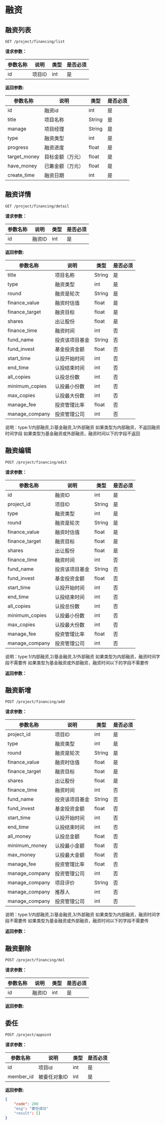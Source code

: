 # 融资

## 融资列表
	
	GET /project/financing/list
	
**请求参数：**

|参数名称|说明|类型|是否必须|
|---|---|---|---|
|id|项目ID|int|是|

**返回参数:**

|参数名称|说明|类型|是否必须|
|---|---|---|---|
|id|融资id|int|是|
|title|项目名称|String|是|
|manage|项目经理|String|是|
|type|融资类型|int|是|
|progress|融资进度|float|是|
|target_money|目标金额（万元）|float|是|
|have_money|已筹金额（万元）|float|是|
|create_time|融资日期|int|是|


## 融资详情
	
	GET /project/financing/detail
	
**请求参数：**

|参数名称|说明|类型|是否必须|
|---|---|---|---|
|id|融资ID|int|是|

**返回参数:**

|参数名称|说明|类型|是否必须|
|---|---|---|---|
|title|项目名称|String|是|
|type|融资类型|int|是|
|round|融资是轮次|String|是|
|finance_value|融资时估值|float|是|
|finance_target|融资目标|float|是|
|shares|出让股份|float|是|
|finance_time|融资时间|int|否|
|fund_name|投资该项目基金|String|否|
|fund_invest|基金投资金额|float|否|
|start_time|认投开始时间|int|否|
|end_time|认投结束时间|int|否|
|all_copies|认投总份数|int|否|
|minimum_copies|认投最小份数|int|否|
|max_copies|认投最大份数|int|否|
|manage_fee|投资管理比率|float|否|
|manage_company|投资管理公司|int|否|

说明：type:1/内部融资,2/基金融资,3/外部融资
	如果类型为内部融资，不返回融资时间字段
	如果类型为基金融资或外部融资，融资时间以下的字段不返回


## 融资编辑
	
	POST /project/financing/edit
	
**请求参数：**

|参数名称|说明|类型|是否必须|
|---|---|---|---|
|id|融资ID|int|是|
|project_id|项目ID|String|是|
|type|融资类型|int|是|
|round|融资是轮次|String|是|
|finance_value|融资时估值|float|是|
|finance_target|融资目标|float|是|
|shares|出让股份|float|是|
|finance_time|融资时间|int|否|
|fund_name|投资该项目基金|String|否|
|fund_invest|基金投资金额|float|否|
|start_time|认投开始时间|int|否|
|end_time|认投结束时间|int|否|
|all_copies|认投总份数|int|否|
|minimum_copies|认投最小份数|int|否|
|max_copies|认投最大份数|int|否|
|manage_fee|投资管理比率|float|否|
|manage_company|投资管理公司|int|否|


说明：type:1/内部融资,2/基金融资,3/外部融资
	如果类型为内部融资，融资时间字段不需要传
	如果类型为基金融资或外部融资，融资时间以下的字段不需要传
	
**返回参数：**


## 融资新增
	
	POST /project/financing/add
	
**请求参数：**

|参数名称|说明|类型|是否必须|
|---|---|---|---|
|project_id|项目ID|int|是|
|type|融资类型|int|是|
|round|融资是轮次|String|是|
|finance_value|融资时估值|float|是|
|finance_target|融资目标|float|是|
|shares|出让股份|float|是|
|finance_time|融资时间|int|否|
|fund_name|投资该项目基金|String|否|
|fund_invest|基金投资金额|float|否|
|start_time|认投开始时间|int|否|
|end_time|认投结束时间|int|否|
|all_money|认投总金额|float|否|
|minimum_money|认投最小金额|float|否|
|max_money|认投最大金额|float|否|
|manage_fee|投资管理比率|float|否|
|manage_company|投资管理公司|int|否|
|manage_company|项目评价|String|否|
|manage_company|推荐人|int|否|
|manage_company|投资管理公司|int|否|



说明：type:1/内部融资,2/基金融资,3/外部融资
	如果类型为内部融资，融资时间字段不需要传
	如果类型为基金融资或外部融资，融资时间以下的字段不需要传
	
**返回参数：**



## 融资删除
	
	POST /project/financing/del
	
**请求参数：**

|参数名称|说明|类型|是否必须|
|---|---|---|---|
|id|融资ID|int|是|

**返回参数:**


## 委任

	POST /project/appoint
	
**请求参数：**

|参数名称|说明|类型|是否必须|
|---|---|---|---|
|id|项目id|int|是|
|member_id|被委任对象ID|int|是|


**返回参数:**

```json
{
	"code": 200
	"msg": "委任成功"
	"result": []
}
```